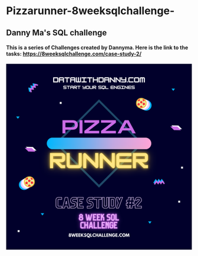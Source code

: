 # Pizzarunner-8weeksqlchallenge-
## Danny Ma's SQL challenge 
#### This is a series of Challenges created by Dannyma. Here is the link to the tasks: https://8weeksqlchallenge.com/case-study-2/
![App Screenshot](Pizza-runner.png)
